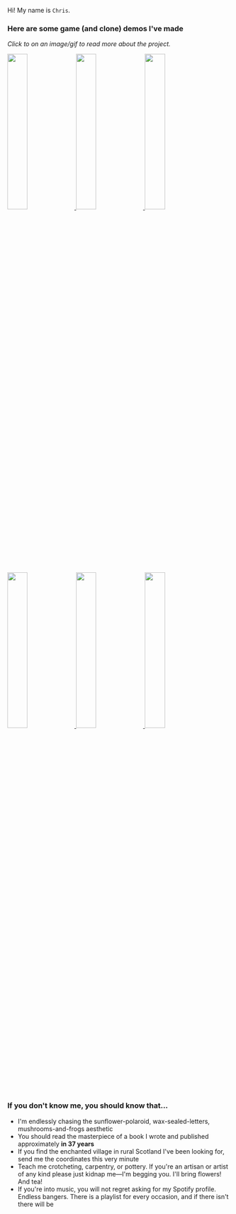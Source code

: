 Hi! My name is `Chris`.
### Here are some game (and clone) demos I've made
_Click to on an image/gif to read more about the project._

<a href="https://github.com/chrisilly/TowerDefence/blob/main/README.md">
<img src="https://github.com/chrisilly/TowerDefence/assets/103900975/c7b39c6d-c6e2-4438-9855-2bd17d41a91b" width="30%"></img> </a>
<a href="https://github.com/chrisilly/DonkeyKongClone/blob/master/README.md">
<img src="https://github.com/chrisilly/DonkeyKongClone/assets/103900975/fb3ebad1-6157-4793-bf33-7f1371593e7c" width="30%"></img> </a>
<a href="https://github.com/chrisilly/Platformer/blob/main/README.md">
<img src="https://github.com/chrisilly/Platformer/assets/103900975/b1ffb362-b1f2-4022-b4b6-c4e17943701b" width="30%"></img> </a>
<a href="https://github.com/chrisilly/ProjectBorderland/blob/main/README.md">
<img src="https://github.com/chrisilly/chrisilly/assets/103900975/7f3754b4-d118-4d07-8222-d41d6f153b49" width="30%"></img> </a>
<a href="https://github.com/chrisilly/PacMan/blob/master/README.md">
<img src="https://github.com/chrisilly/PacMan/assets/103900975/58f40b98-d67e-49c2-8d2e-33896a5e20d1" width="30%"></img> </a>
<a href="https://github.com/chrisilly/WhackaMole/blob/master/README.md">
<img src="https://github.com/chrisilly/WhackaMole/assets/103900975/78e3b8ac-3adb-4478-8b58-808b2b5e9d91" width="30%"></img> </a>

<!--
[![ the Tower-Defence_Gameplay](https://github.com/chrisilly/TowerDefence/assets/103900975/c7b39c6d-c6e2-4438-9855-2bd17d41a91b)](https://github.com/chrisilly/TowerDefence/blob/main/README.md)
[![DonkeyKongClone_Gameplay](https://github.com/chrisilly/DonkeyKongClone/assets/103900975/fb3ebad1-6157-4793-bf33-7f1371593e7c)](https://github.com/chrisilly/DonkeyKongClone/blob/master/README.md)
[![Platformer-Gameplay](https://github.com/chrisilly/Platformer/assets/103900975/b1ffb362-b1f2-4022-b4b6-c4e17943701b)](https://github.com/chrisilly/Platformer/blob/main/README.md)
[![Player character stands on falling block in spiky cave](https://github.com/chrisilly/chrisilly/assets/103900975/7f3754b4-d118-4d07-8222-d41d6f153b49)](https://github.com/chrisilly/ProjectBorderland/blob/main/README.md)
[![Pacman-Gameplay-cropped](https://github.com/chrisilly/PacMan/assets/103900975/58f40b98-d67e-49c2-8d2e-33896a5e20d1)](https://github.com/chrisilly/PacMan/blob/master/README.md)
[![whackamole-gameplay2](https://github.com/chrisilly/WhackaMole/assets/103900975/78e3b8ac-3adb-4478-8b58-808b2b5e9d91)](https://github.com/chrisilly/WhackaMole/blob/master/README.md)
-->

### If you don't know me, you should know that...
- I'm endlessly chasing the sunflower-polaroid, wax-sealed-letters, mushrooms-and-frogs aesthetic
- You should read the masterpiece of a book I wrote and published approximately **in 37 years** <!-- this needs to be dynamic -->
- If you find the enchanted village in rural Scotland I've been looking for, send me the coordinates this very minute
- Teach me crotcheting, carpentry, or pottery. If you're an artisan or artist of any kind please just kidnap me—I'm begging you. I'll bring flowers! And tea!
- If you're into music, you will not regret asking for my Spotify profile. Endless bangers. There is a playlist for every occasion, and if there isn't there will be
